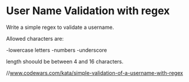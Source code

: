 # User Name Validation with regex

Write a simple regex to validate a username.

Allowed characters are:

-lowercase letters -numbers -underscore

length shoould be between 4 and 16 characters.

//www.codewars.com/kata/simple-validation-of-a-username-with-regex
